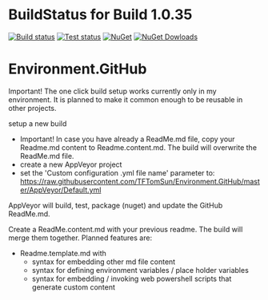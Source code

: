 # BuildStatus for Build 1.0.35

[![Build status](https://img.shields.io/appveyor/ci/TFTomSun/environment-github.svg)](https://ci.appveyor.com/project/TFTomSun/environment-github) 
[![Test status](https://img.shields.io/appveyor/tests/TFTomSun/environment-github.svg)](https://ci.appveyor.com/project/TFTomSun/environment-github/build/tests)
[![NuGet](https://img.shields.io/nuget/v/TomSun.Environment.GitHub.svg?style=flat-square)](https://www.nuget.org/packages/TomSun.Environment.GitHub/) 
[![NuGet Dowloads](https://img.shields.io/nuget/dt/TomSun.Environment.GitHub.svg)](https://www.nuget.org/packages/TomSun.Environment.GitHub/) 

# Environment.GitHub

Important! The one click build setup works currently only in my environment. It is planned to make it common enough to be reusable in other projects.

setup a new build 
* Important! In case you have already a ReadMe.md file, copy your Readme.md content to Readme.content.md. The build will overwrite the ReadMe.md file.
* create a new AppVeyor project
* set the 'Custom configuration .yml file name' parameter to:
https://raw.githubusercontent.com/TFTomSun/Environment.GitHub/master/AppVeyor/Default.yml

AppVeyor will build, test, package (nuget) and update the GitHub ReadMe.md. 

Create a ReadMe.content.md with your previous readme. The build will merge them together. Planned features are:
- Readme.template.md with
  * syntax for embedding other md file content 
  * syntax for defining environment variables / place holder variables
  * syntax for embedding / invoking web powershell scripts that generate custom content

